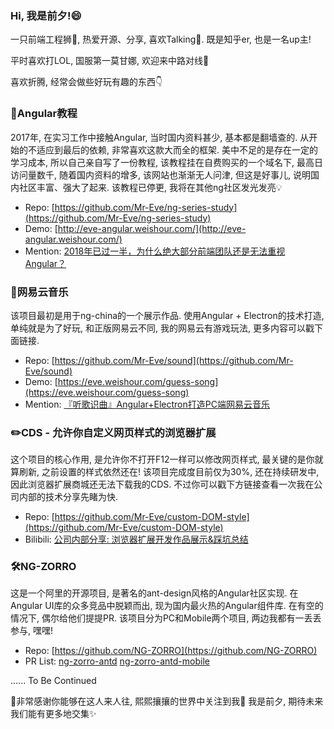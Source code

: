 ### Hi, 我是前夕!😄

一只前端工程狮🦁, 热爱开源、分享, 喜欢Talking💬. 既是知乎er, 也是一名up主!

平时喜欢打LOL, 国服第一莫甘娜, 欢迎来中路对线💪

喜欢折腾, 经常会做些好玩有趣的东西👇

### 💯Angular教程

2017年, 在实习工作中接触Angular, 当时国内资料甚少, 基本都是翻墙查的. 从开始的不适应到最后的依赖, 非常喜欢这款大而全的框架. 美中不足的是存在一定的学习成本, 所以自己亲自写了一份教程, 该教程挂在自费购买的一个域名下, 最高日访问量数千, 随着国内资料的增多, 该网站也渐渐无人问津, 但这是好事儿, 说明国内社区丰富、强大了起来. 该教程已停更, 我将在其他ng社区发光发亮💡

 - Repo: [https://github.com/Mr-Eve/ng-series-study](https://github.com/Mr-Eve/ng-series-study)
 - Demo: [http://eve-angular.weishour.com/](http://eve-angular.weishour.com/)
 - Mention: [2018年已过一半，为什么绝大部分前端团队还是无法重视Angular？](https://www.zhihu.com/question/290103721/answer/474246296) 

### 🔔网易云音乐

该项目最初是用于ng-china的一个展示作品. 使用Angular + Electron的技术打造, 单纯就是为了好玩, 和正版网易云不同, 我的网易云有游戏玩法, 更多内容可以戳下面链接. 

 - Repo: [https://github.com/Mr-Eve/sound](https://github.com/Mr-Eve/sound)
 - Demo: [https://eve.weishour.com/guess-song](https://eve.weishour.com/guess-song)
 - Mention: [『听歌识曲』Angular+Electron打造PC端网易云音乐](https://zhuanlan.zhihu.com/p/95634426)

### ✏️CDS - 允许你自定义网页样式的浏览器扩展

这个项目的核心作用, 是允许你不打开F12一样可以修改网页样式, 最关键的是你就算刷新, 之前设置的样式依然还在! 该项目完成度目前仅为30%, 还在持续研发中, 因此浏览器扩展商城还无法下载我的CDS. 不过你可以戳下方链接查看一次我在公司内部的技术分享先睹为快.

 - Repo: [https://github.com/Mr-Eve/custom-DOM-style](https://github.com/Mr-Eve/custom-DOM-style)
 - Bilibili: [公司内部分享: 浏览器扩展开发作品展示&踩坑总结](https://www.bilibili.com/video/BV1Uk4y127LW/)

### 🛠️NG-ZORRO

这是一个阿里的开源项目, 是著名的ant-design风格的Angular社区实现. 在Angular UI库的众多竞品中脱颖而出, 现为国内最火热的Angular组件库. 在有空的情况下, 偶尔给他们提提PR. 该项目分为PC和Mobile两个项目, 两边我都有一丢丢参与, 嘿嘿!

 - Repo: [https://github.com/NG-ZORRO](https://github.com/NG-ZORRO)
 - PR List: [ng-zorro-antd](https://github.com/NG-ZORRO/ng-zorro-antd/pulls?q=is%3Apr+author%3AMr-Eve+is%3Aclosed) [ng-zorro-antd-mobile](https://github.com/NG-ZORRO/ng-zorro-antd-mobile/pulls?q=is%3Apr+author%3AMr-Eve+is%3Aclosed)


...... To Be Continued

🎉非常感谢你能够在这人来人往, 熙熙攘攘的世界中关注到我🤭 我是前夕, 期待未来我们能有更多地交集✨
